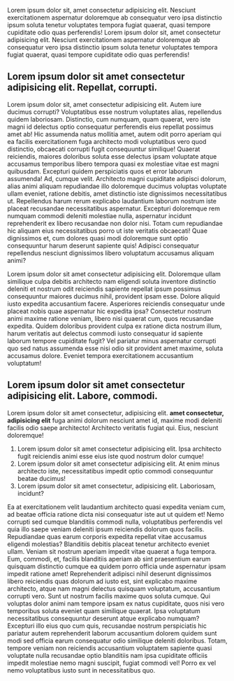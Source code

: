 Lorem ipsum dolor sit, amet consectetur adipisicing elit. Nesciunt exercitationem aspernatur doloremque ab consequatur
vero ipsa distinctio ipsum soluta tenetur voluptates tempora fugiat quaerat, quasi tempore cupiditate odio quas
perferendis!
Lorem ipsum dolor sit, amet consectetur adipisicing elit. Nesciunt exercitationem aspernatur doloremque ab consequatur
vero ipsa distinctio ipsum soluta tenetur voluptates tempora fugiat quaerat, quasi tempore cupiditate odio quas
perferendis!

## Lorem ipsum dolor sit amet consectetur adipisicing elit. Repellat, corrupti.

Lorem ipsum dolor sit, amet consectetur adipisicing elit. Autem iure ducimus corrupti? Voluptatibus esse nostrum
voluptates alias, repellendus quidem laboriosam. Distinctio, cum numquam, quam quaerat, vero iste magni id delectus
optio consequatur perferendis eius repellat possimus amet ab! Hic assumenda natus mollitia amet, autem odit porro
aperiam qui ea facilis exercitationem fuga architecto modi voluptatibus vero quod distinctio, obcaecati corrupti fugit
consequuntur similique! Quaerat reiciendis, maiores doloribus soluta esse delectus ipsam voluptate atque accusamus
temporibus libero tempora quasi ex molestiae vitae est magni quibusdam. Excepturi quidem perspiciatis quos et error
laborum assumenda! Ad, cumque velit. Architecto magni cupiditate adipisci dolorum, alias animi aliquam repudiandae illo
doloremque ducimus voluptas voluptate ullam eveniet, ratione debitis, amet distinctio iste dignissimos necessitatibus
ut. Repellendus harum rerum explicabo laudantium laborum nostrum iste placeat recusandae necessitatibus aspernatur.
Excepturi doloremque rem numquam commodi deleniti molestiae nulla, aspernatur incidunt reprehenderit ex libero
recusandae non dolor nisi. Totam cum repudiandae hic aliquam eius necessitatibus porro ut iste veritatis obcaecati! Quae
dignissimos et, cum dolores quasi modi doloremque sunt optio consequuntur harum deserunt sapiente quis! Adipisci
consequatur repellendus nesciunt dignissimos libero voluptatum accusamus aliquam animi?

Lorem ipsum dolor sit amet consectetur adipisicing elit. Doloremque ullam similique culpa debitis architecto nam
eligendi soluta inventore distinctio deleniti et nostrum odit reiciendis sapiente repellat ipsum possimus consequuntur
maiores ducimus nihil, provident ipsam esse. Dolore aliquid iusto expedita accusantium facere. Asperiores reiciendis
consequatur unde placeat nobis quae aspernatur hic expedita ipsa? Consectetur nostrum animi maxime ratione veniam,
libero nisi quaerat cum, quos recusandae expedita. Quidem doloribus provident culpa ex ratione dicta nostrum illum,
harum veritatis aut delectus commodi iusto consequatur id sapiente laborum tempore cupiditate fugit? Vel pariatur minus
aspernatur corrupti quo sed natus assumenda esse nisi odio sit provident amet maxime, soluta accusamus dolore. Eveniet
tempora exercitationem accusantium voluptatum!

## Lorem ipsum dolor sit amet consectetur adipisicing elit. Labore, commodi.

Lorem ipsum dolor sit amet consectetur, adipisicing elit. **amet consectetur, adipisicing elit** fuga animi dolorum
nesciunt amet id, maxime modi deleniti facilis odio saepe architecto! Architecto veritatis fugiat qui. Eius, nesciunt
doloremque!

1. Lorem ipsum dolor sit amet consectetur adipisicing elit. Ipsa architecto fugit reiciendis animi esse eius iste quod
nostrum dolor cumque!
2. Lorem ipsum dolor sit amet consectetur adipisicing elit. At enim minus architecto iste, necessitatibus impedit optio
commodi consequuntur beatae ducimus!
3. Lorem ipsum dolor sit amet consectetur, adipisicing elit. Laboriosam, incidunt?

Ea at exercitationem velit
laudantium architecto quasi expedita veniam cum, ad beatae officia ratione dicta nisi consequatur iste aut ut quidem et!
Nemo corrupti sed cumque blanditiis commodi nulla, voluptatibus perferendis vel quia illo saepe veniam deleniti ipsum
reiciendis dolorum quos facilis. Repudiandae quas earum corporis expedita repellat vitae accusamus eligendi molestias?
Blanditiis debitis placeat tenetur architecto eveniet ullam. Veniam sit nostrum aperiam impedit vitae quaerat a fuga
tempora. Eum, commodi, et, facilis blanditiis aperiam ab sint praesentium earum quisquam distinctio cumque ea quidem
porro officia unde aspernatur ipsam impedit ratione amet! Reprehenderit adipisci nihil deserunt dignissimos libero
reiciendis quas dolorum ad iusto est, sint explicabo maxime architecto, atque nam magni delectus quisquam voluptatum,
accusantium corrupti vero. Sunt ut nostrum facilis maxime quos soluta cumque. Qui voluptas dolor animi nam tempore ipsam
ex natus cupiditate, quos nisi vero temporibus soluta eveniet quam similique quaerat. Ipsa voluptatum necessitatibus
consequuntur deserunt atque explicabo numquam? Excepturi illo eius quo cum quis, recusandae nostrum perspiciatis hic
pariatur autem reprehenderit laborum accusantium dolorem quidem sunt modi sed officia earum consequatur odio similique
deleniti doloribus. Totam, tempore veniam non reiciendis accusantium voluptatem sapiente quasi voluptate nulla
recusandae optio blanditiis nam ipsa cupiditate officiis impedit molestiae nemo magni suscipit, fugiat commodi vel!
Porro ex vel nemo voluptatibus iusto sunt in necessitatibus quo.